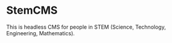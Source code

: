 # StemCMS

This is headless CMS for people in STEM (Science, Technology, Engineering, Mathematics).
